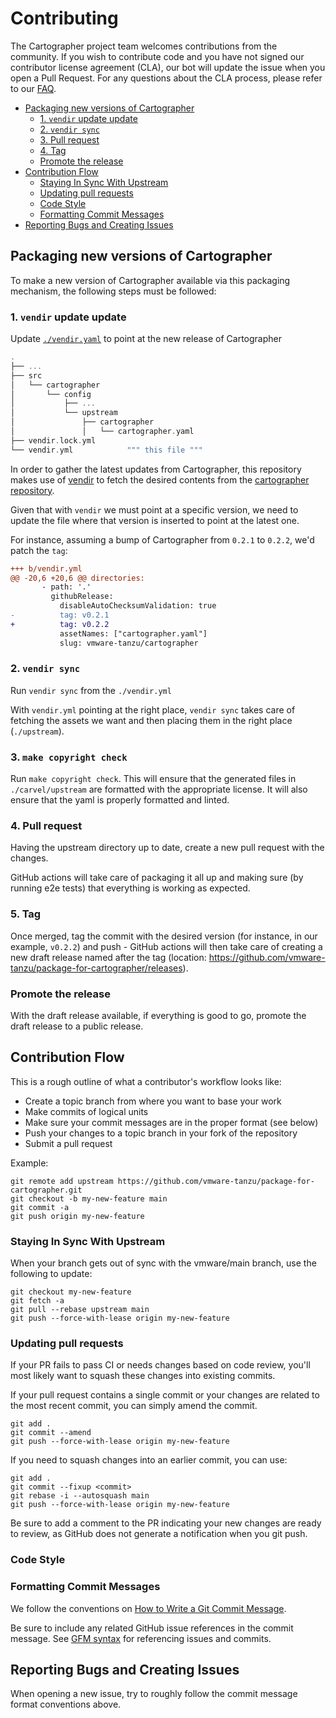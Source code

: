 # Contributing <!-- omit in toc -->

The Cartographer project team welcomes contributions from the community. If you
wish to contribute code and you have not signed our contributor license
agreement (CLA), our bot will update the issue when you open a Pull Request.
For any questions about the CLA process, please refer to our
[FAQ](https://cla.vmware.com/faq).

<!-- START doctoc generated TOC please keep comment here to allow auto update -->
<!-- DON'T EDIT THIS SECTION, INSTEAD RE-RUN doctoc TO UPDATE -->

- [Packaging new versions of Cartographer](#packaging-new-versions-of-cartographer)
  - [1. `vendir` update update](#1-vendir-update-update)
  - [2. `vendir sync`](#2-vendir-sync)
  - [3. Pull request](#3-pull-request)
  - [4. Tag](#4-tag)
  - [Promote the release](#promote-the-release)
- [Contribution Flow](#contribution-flow)
  - [Staying In Sync With Upstream](#staying-in-sync-with-upstream)
  - [Updating pull requests](#updating-pull-requests)
  - [Code Style](#code-style)
  - [Formatting Commit Messages](#formatting-commit-messages)
- [Reporting Bugs and Creating Issues](#reporting-bugs-and-creating-issues)

<!-- END doctoc generated TOC please keep comment here to allow auto update -->


## Packaging new versions of Cartographer

To make a new version of Cartographer available via this packaging mechanism,
the following steps must be followed:

### 1. `vendir` update update 

Update [`./vendir.yaml`](./vendir.yaml) to
point at the new release of Cartographer


```scala
.
├── ...
├── src
│   └── cartographer
│       └── config
│           ├── ...
│           └── upstream
│               ├── cartographer
│               │   └── cartographer.yaml                                                     """ vendir'ed file """
├── vendir.lock.yml
└── vendir.yml            """ this file """
```

In order to gather the latest updates from Cartographer, this repository makes
use of [vendir](https://github.com/vmware-tanzu/carvel-vendir) to fetch the
desired contents from the [cartographer
repository](https://github.com/vmware-tanzu/cartographer).

Given that with `vendir` we must point at a specific version, we need to update
the file where that version is inserted to point at the latest one.

For instance, assuming a bump of Cartographer from `0.2.1` to `0.2.2`, we'd
patch the `tag`:

```diff
+++ b/vendir.yml
@@ -20,6 +20,6 @@ directories:
       - path: '.'
         githubRelease:
           disableAutoChecksumValidation: true
-          tag: v0.2.1
+          tag: v0.2.2
           assetNames: ["cartographer.yaml"]
           slug: vmware-tanzu/cartographer
```


### 2. `vendir sync`

Run `vendir sync` from the `./vendir.yml`

With `vendir.yml` pointing at the right place, `vendir sync` takes care of
fetching the assets we want and then placing them in the right place
(`./upstream`).

### 3. `make copyright check`

Run `make copyright check`. This will ensure that the generated files in
`./carvel/upstream` are formatted with the appropriate license.
It will also ensure that the yaml is properly formatted and linted.

### 4. Pull request

Having the upstream directory up to date, create a new pull request with the
changes. 

GitHub actions will take care of packaging it all up and making sure (by
running e2e tests) that everything is working as expected.


### 5. Tag

Once merged, tag the commit with the desired version (for instance, in
our example, `v0.2.2`) and push - GitHub actions will then take care of
creating a new draft release named after the tag (location:
https://github.com/vmware-tanzu/package-for-cartographer/releases).


### Promote the release

With the draft release available, if everything is good to go, promote the
draft release to a public release.


## Contribution Flow

This is a rough outline of what a contributor's workflow looks like:

- Create a topic branch from where you want to base your work
- Make commits of logical units
- Make sure your commit messages are in the proper format (see below)
- Push your changes to a topic branch in your fork of the repository
- Submit a pull request

Example:

``` shell
git remote add upstream https://github.com/vmware-tanzu/package-for-cartographer.git
git checkout -b my-new-feature main
git commit -a
git push origin my-new-feature
```


### Staying In Sync With Upstream

When your branch gets out of sync with the vmware/main branch, use the
following to update:

``` shell
git checkout my-new-feature
git fetch -a
git pull --rebase upstream main
git push --force-with-lease origin my-new-feature
```


### Updating pull requests

If your PR fails to pass CI or needs changes based on code review, you'll most
likely want to squash these changes into existing commits.

If your pull request contains a single commit or your changes are related to
the most recent commit, you can simply amend the commit.

``` shell
git add .
git commit --amend
git push --force-with-lease origin my-new-feature
```

If you need to squash changes into an earlier commit, you can use:

``` shell
git add .
git commit --fixup <commit>
git rebase -i --autosquash main
git push --force-with-lease origin my-new-feature
```

Be sure to add a comment to the PR indicating your new changes are ready to
review, as GitHub does not generate a notification when you git push.


### Code Style

### Formatting Commit Messages

We follow the conventions on [How to Write a Git Commit
Message](http://chris.beams.io/posts/git-commit/).

Be sure to include any related GitHub issue references in the commit message.
See [GFM
syntax](https://guides.github.com/features/mastering-markdown/#GitHub-flavored-markdown)
for referencing issues and commits.


## Reporting Bugs and Creating Issues

When opening a new issue, try to roughly follow the commit message format
conventions above.


